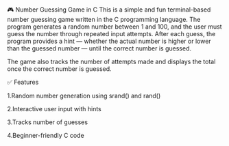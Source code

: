 🎮 Number Guessing Game in C
This is a simple and fun terminal-based number guessing game written in the C programming language. The program generates a random number between 1 and 100, and the user must guess the number through repeated input attempts. After each guess, the program provides a hint — whether the actual number is higher or lower than the guessed number — until the correct number is guessed.

The game also tracks the number of attempts made and displays the total once the correct number is guessed.

✅ Features

1.Random number generation using srand() and rand()

2.Interactive user input with hints

3.Tracks number of guesses

4.Beginner-friendly C code
